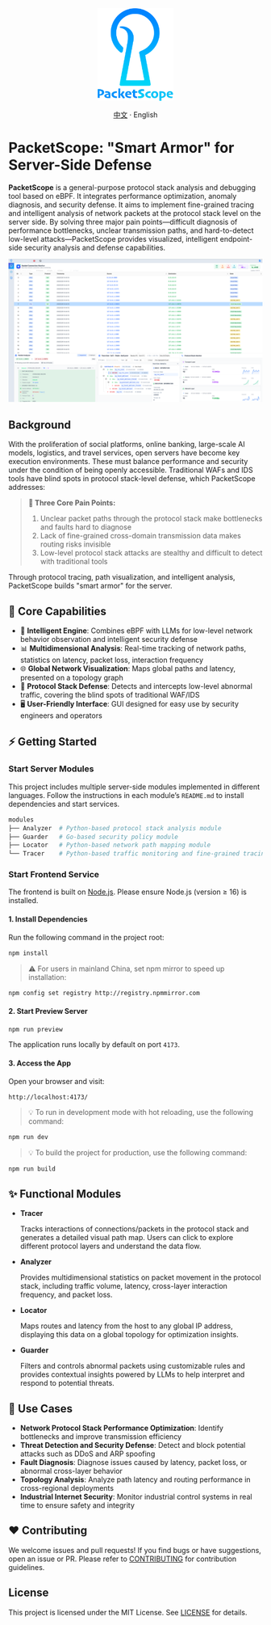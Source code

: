 <div align="center">
  <img src="./.github/resource/newlogo.png" alt="packetscope-logo" width="150">
</div>

<p align="center"><a href="./README-zh_CN.md">中文</a> · English</p>

# PacketScope: "Smart Armor" for Server-Side Defense

**PacketScope** is a general-purpose protocol stack analysis and debugging tool based on eBPF. It integrates performance optimization, anomaly diagnosis, and security defense. It aims to implement fine-grained tracing and intelligent analysis of network packets at the protocol stack level on the server side. By solving three major pain points—difficult diagnosis of performance bottlenecks, unclear transmission paths, and hard-to-detect low-level attacks—PacketScope provides visualized, intelligent endpoint-side security analysis and defense capabilities.

![packetscope](./docs/demo.png)

## Background

With the proliferation of social platforms, online banking, large-scale AI models, logistics, and travel services, open servers have become key execution environments. These must balance performance and security under the condition of being openly accessible. Traditional WAFs and IDS tools have blind spots in protocol stack-level defense, which PacketScope addresses:

> **🚨 Three Core Pain Points:**
>
> 1. Unclear packet paths through the protocol stack make bottlenecks and faults hard to diagnose
> 2. Lack of fine-grained cross-domain transmission data makes routing risks invisible
> 3. Low-level protocol stack attacks are stealthy and difficult to detect with traditional tools

Through protocol tracing, path visualization, and intelligent analysis, PacketScope builds "smart armor" for the server.

## 🚀 Core Capabilities

- 🧠 **Intelligent Engine**: Combines eBPF with LLMs for low-level network behavior observation and intelligent security defense
- 📊 **Multidimensional Analysis**: Real-time tracking of network paths, statistics on latency, packet loss, interaction frequency
- 🌐 **Global Network Visualization**: Maps global paths and latency, presented on a topology graph
- 🔐 **Protocol Stack Defense**: Detects and intercepts low-level abnormal traffic, covering the blind spots of traditional WAF/IDS
- 🖥️ **User-Friendly Interface**: GUI designed for easy use by security engineers and operators

## ⚡ Getting Started

### Start Server Modules

This project includes multiple server-side modules implemented in different languages. Follow the instructions in each module’s `README.md` to install dependencies and start services.

```bash
modules
├── Analyzer  # Python-based protocol stack analysis module
├── Guarder   # Go-based security policy module
├── Locator   # Python-based network path mapping module
└── Tracer    # Python-based traffic monitoring and fine-grained tracing module
```

### Start Frontend Service

The frontend is built on [Node.js](https://nodejs.org/en). Please ensure Node.js (version ≥ 16) is installed.

#### 1. Install Dependencies

Run the following command in the project root:

```bash
npm install
```

> ⚠️ For users in mainland China, set npm mirror to speed up installation:

```bash
npm config set registry http://registry.npmmirror.com
```

#### 2. Start Preview Server

```bash
npm run preview
```

The application runs locally by default on port `4173`.

#### 3. Access the App

Open your browser and visit:

```
http://localhost:4173/
```

> 💡 To run in development mode with hot reloading, use the following command:

```bash
npm run dev
```

> 💡 To build the project for production, use the following command:

```bash
npm run build
```

## ✨ Functional Modules

- **Tracer**

  Tracks interactions of connections/packets in the protocol stack and generates a detailed visual path map. Users can click to explore different protocol layers and understand the data flow.

- **Analyzer**

  Provides multidimensional statistics on packet movement in the protocol stack, including traffic volume, latency, cross-layer interaction frequency, and packet loss.

- **Locator**

  Maps routes and latency from the host to any global IP address, displaying this data on a global topology for optimization insights.

- **Guarder**

  Filters and controls abnormal packets using customizable rules and provides contextual insights powered by LLMs to help interpret and respond to potential threats.

## 🧰 Use Cases

- **Network Protocol Stack Performance Optimization**: Identify bottlenecks and improve transmission efficiency
- **Threat Detection and Security Defense**: Detect and block potential attacks such as DDoS and ARP spoofing
- **Fault Diagnosis**: Diagnose issues caused by latency, packet loss, or abnormal cross-layer behavior
- **Topology Analysis**: Analyze path latency and routing performance in cross-regional deployments
- **Industrial Internet Security**: Monitor industrial control systems in real time to ensure safety and integrity

## ❤️ Contributing

We welcome issues and pull requests! If you find bugs or have suggestions, open an issue or PR. Please refer to [CONTRIBUTING](./CONTRIBUTING.md) for contribution guidelines.

## License

This project is licensed under the MIT License. See [LICENSE](./LICENSE) for details.
